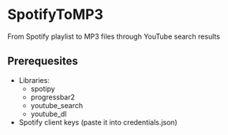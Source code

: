 # SpotifyToMP3
From Spotify playlist to MP3 files through YouTube search results

## Prerequesites
- Libraries: 
  - spotipy
  - progressbar2
  - youtube_search
  - youtube_dl
- Spotify client keys (paste it into credentials.json)
